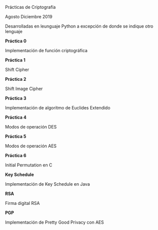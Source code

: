 Prácticas de Criptografía

Agosto Diciembre 2019

Desarrolladas en leunguaje Python a excepción de donde se indique otro lenguaje

<B>Práctica 0</B>

Implementación de función criptográfica

<B>Práctica 1</B>

Shift Cipher

<B>Práctica 2</B>

Shift Image Cipher

<B>Práctica 3</B>

Implementación de algoritmo de Euclides Extendido

<B>Práctica 4</B>

Modos de operación DES

<B>Práctica 5</B>

Modos de operación AES

<B>Práctica 6</B>

Initial Permutation en C

<B>Key Schedule</B>

Implementación de Key Schedule en Java

<B>RSA</B>

Firma digital RSA

<B>PGP</B>

Implementación de Pretty Good Privacy con AES 
